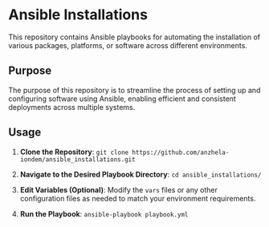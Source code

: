 # Ansible Installations

This repository contains Ansible playbooks for automating the installation of various packages, platforms, or software across different environments.

## Purpose

The purpose of this repository is to streamline the process of setting up and configuring software using Ansible, enabling efficient and consistent deployments across multiple systems.

## Usage

1. **Clone the Repository**: 
```git clone https://github.com/anzhela-iondem/ansible_installations.git ```

2. **Navigate to the Desired Playbook Directory**:
```cd ansible_installations/```

3. **Edit Variables (Optional)**:
Modify the `vars` files or any other configuration files as needed to match your environment requirements.

4. **Run the Playbook**:
```ansible-playbook playbook.yml```
